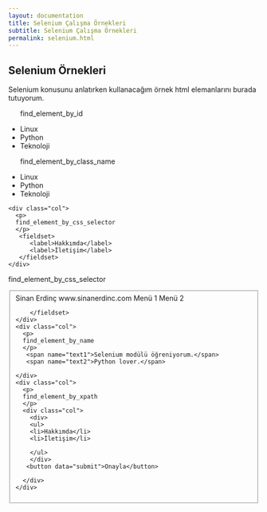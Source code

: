 ```yaml
---
layout: documentation
title: Selenium Çalışma Örnekleri
subtitle: Selenium Çalışma Örnekleri
permalink: selenium.html
---
```


## Selenium Örnekleri
Selenium konusunu anlatırken kullanacağım örnek html elemanlarını burada tutuyorum.

<div class="container">
  <div class="row">
    <div class="col">
      <ul class="ornek1">
      <p>
      find_element_by_id
      </p>
      <li id="linux">Linux</li>
      <li id="python">Python</li>
      <li id="teknoloji">Teknoloji</li>
      </ul>
    </div>
    <div class="col">
      <ul class="ornek2">
      <p>
     find_element_by_class_name
      </p>
      <li class="linux">Linux</li>
      <li class="python">Python</li>
      <li class="teknoloji">Teknoloji</li>
      </ul>
    </div>
    
    <div class="col">
      <p>
      find_element_by_css_selector
      </p>
       <fieldset>
          <label>Hakkımda</label>
          <label>İletişim</label>
       </fieldset>
    </div>
  </div>
  
  <div class="row">
   <div class="col">
      <p>
      find_element_by_css_selector
      </p>
       <fieldset>
          <label data="isim">Sinan</label>
          <label data="soyisim">Erdinç</label>
          <label data="site">www.sinanerdinc.com</label>
          <label data="menu1">Menü 1</label>
          <label data="menu2">Menü 2</label>
          
        </fieldset>
    </div>
    <div class="col">
      <p>
      find_element_by_name
      </p>
       <span name="text1">Selenium modülü öğreniyorum.</span>
       <span name="text2">Python lover.</span>
       
    </div>
    <div class="col">
      <p>
      find_element_by_xpath
      </p>
      <div class="col">
        <div>
        <ul>
        <li>Hakkımda</li>
        <li>İletişim</li>
        
        </ul>
        </div>
       <button data="submit">Onayla</button>
        
      </div>
    </div>
  </div>  
</div>
